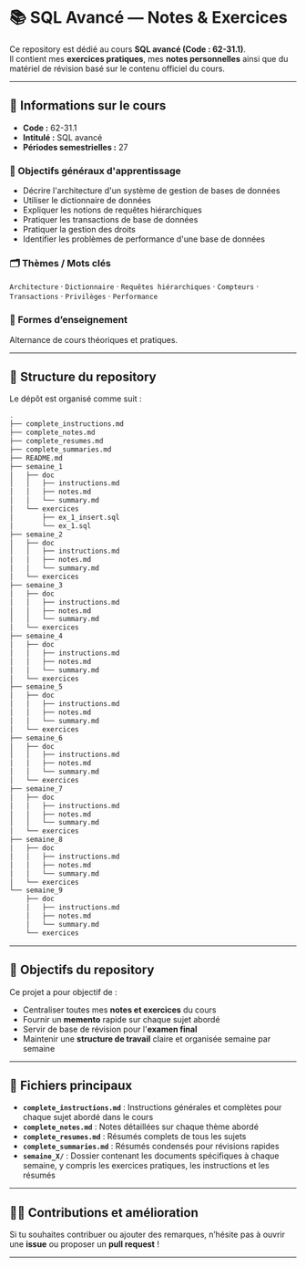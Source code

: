 # 📚 SQL Avancé — Notes & Exercices

Ce repository est dédié au cours **SQL avancé (Code : 62-31.1)**.  
Il contient mes **exercices pratiques**, mes **notes personnelles** ainsi que du matériel de révision basé sur le contenu officiel du cours.

---

## 📝 Informations sur le cours

- **Code :** 62-31.1  
- **Intitulé :** SQL avancé  
- **Périodes semestrielles :** 27  

### 🎯 Objectifs généraux d'apprentissage
- Décrire l'architecture d'un système de gestion de bases de données  
- Utiliser le dictionnaire de données  
- Expliquer les notions de requêtes hiérarchiques  
- Pratiquer les transactions de base de données  
- Pratiquer la gestion des droits  
- Identifier les problèmes de performance d'une base de données  

### 🗂️ Thèmes / Mots clés
`Architecture` · `Dictionnaire` · `Requêtes hiérarchiques` · `Compteurs` · `Transactions` · `Privilèges` · `Performance`

### 📖 Formes d’enseignement
Alternance de cours théoriques et pratiques.

---

## 📂 Structure du repository

Le dépôt est organisé comme suit :

```bash
.
├── complete_instructions.md
├── complete_notes.md
├── complete_resumes.md
├── complete_summaries.md
├── README.md
├── semaine_1
│   ├── doc
│   │   ├── instructions.md
│   │   ├── notes.md
│   │   └── summary.md
│   └── exercices
│       ├── ex_1_insert.sql
│       └── ex_1.sql
├── semaine_2
│   ├── doc
│   │   ├── instructions.md
│   │   ├── notes.md
│   │   └── summary.md
│   └── exercices
├── semaine_3
│   ├── doc
│   │   ├── instructions.md
│   │   ├── notes.md
│   │   └── summary.md
│   └── exercices
├── semaine_4
│   ├── doc
│   │   ├── instructions.md
│   │   ├── notes.md
│   │   └── summary.md
│   └── exercices
├── semaine_5
│   ├── doc
│   │   ├── instructions.md
│   │   ├── notes.md
│   │   └── summary.md
│   └── exercices
├── semaine_6
│   ├── doc
│   │   ├── instructions.md
│   │   ├── notes.md
│   │   └── summary.md
│   └── exercices
├── semaine_7
│   ├── doc
│   │   ├── instructions.md
│   │   ├── notes.md
│   │   └── summary.md
│   └── exercices
├── semaine_8
│   ├── doc
│   │   ├── instructions.md
│   │   ├── notes.md
│   │   └── summary.md
│   └── exercices
└── semaine_9
    ├── doc
    │   ├── instructions.md
    │   ├── notes.md
    │   └── summary.md
    └── exercices
```

---

## 🚀 Objectifs du repository

Ce projet a pour objectif de :  
- Centraliser toutes mes **notes et exercices** du cours  
- Fournir un **memento** rapide sur chaque sujet abordé  
- Servir de base de révision pour l'**examen final**  
- Maintenir une **structure de travail** claire et organisée semaine par semaine  

---

## 📄 Fichiers principaux

- **`complete_instructions.md`** : Instructions générales et complètes pour chaque sujet abordé dans le cours  
- **`complete_notes.md`** : Notes détaillées sur chaque thème abordé  
- **`complete_resumes.md`** : Résumés complets de tous les sujets  
- **`complete_summaries.md`** : Résumés condensés pour révisions rapides  
- **`semaine_X/`** : Dossier contenant les documents spécifiques à chaque semaine, y compris les exercices pratiques, les instructions et les résumés

---

## 🧑‍🏫 Contributions et amélioration

Si tu souhaites contribuer ou ajouter des remarques, n’hésite pas à ouvrir une **issue** ou proposer un **pull request** !

---